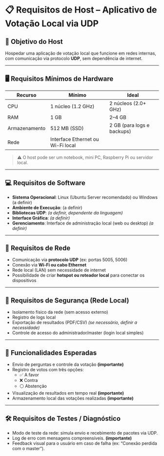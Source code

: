 # 📋 Requisitos de Host – Aplicativo de Votação Local via UDP

## 🎯 Objetivo do Host

Hospedar uma aplicação de votação local que funcione em redes internas, com comunicação via protocolo **UDP**, sem dependência de internet.

---
## 🖥️ Requisitos Mínimos de Hardware

| Recurso       | Mínimo              | Ideal                 |
|---------------|---------------------|------------------------|
| CPU           | 1 núcleo (1.2 GHz)   | 2 núcleos (2.0+ GHz)   |
| RAM           | 1 GB                | 2–4 GB                |
| Armazenamento | 512 MB (SSD)        | 2 GB (para logs e backups) |
| Rede          | Interface Ethernet ou Wi-Fi local |


> ⚠️ O host pode ser um notebook, mini PC, Raspberry Pi ou servidor local.

---

## 💻 Requisitos de Software

- **Sistema Operacional**: Linux (Ubuntu Server recomendado) ou Windows (a definir)
- **Ambiente de Execução**: (a definir)
- **Bibliotecas UDP**: *(a definir, dependente da linguagem)*
- **Interface Gráfica**: *(a definir)*
- **Gerenciamento**: Interface de administração local (web ou desktop) *(a definir)*

---

## 📡 Requisitos de Rede

- Comunicação via **protocolo UDP** (ex: portas 5005, 5006)
- Conexão via **Wi-Fi ou cabo Ethernet**
- Rede local (LAN) sem necessidade de internet
- Possibilidade de criar **hotspot ou roteador local** para conectar os dispositivos

---

## 🔐 Requisitos de Segurança (Rede Local)

- Isolamento físico da rede (sem acesso externo)
- Registro de logs local
- Exportação de resultados (PDF/CSV) *(se necessário,  definir a necessidade)*
- Controle de acesso do administrador/master (login local simples) 

---

## 🧰 Funcionalidades Esperadas

- Envio de perguntas e controle da votação **(importante)**
- Registro de votos com três opções:
  - ✅ A favor
  - ❌ Contra
  - ⚪ Abstenção
- Visualização de resultados em tempo real **(importante)**
- Armazenamento local das votações realizadas **(importante)**

---

## 🛠️ Requisitos de Testes / Diagnóstico
- Modo de teste da rede: simula envio e recebimento de pacotes via UDP.
- Log de erro com mensagens compreensíveis. **(importante)**
- Feedback visual para o usuário em caso de falha (ex: “Conexão perdida com o master”).

